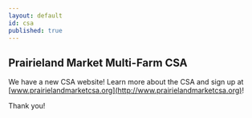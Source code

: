 ```yaml
---
layout: default
id: csa
published: true
---
```




## Prairieland Market Multi-Farm CSA
We have a new CSA website! Learn more about the CSA and sign up at [www.prairielandmarketcsa.org](http://www.prairielandmarketcsa.org)!

Thank you!
